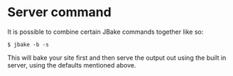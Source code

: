 # Server command

It is possible to combine certain JBake commands together like so:


    $ jbake -b -s

This will bake your site first and then serve the output out using the built in server, using the defaults mentioned above.
